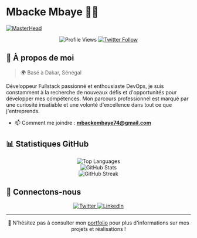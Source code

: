 # Mbacke Mbaye 👨‍💻

[![MasterHead](https://raw.githubusercontent.com/PolarBearGG/PolarBearGG/master/web-developer.gif)](https://www.malcolm-dev.com/)

<div align="center">
  
  ![Profile Views](https://komarev.com/ghpvc/?username=bayembacke221&label=Profile%20views&color=0e75b6&style=flat)
  [![Twitter Follow](https://img.shields.io/twitter/follow/mbackembaye5?logo=twitter&style=for-the-badge)](https://twitter.com/mbackembaye5)

</div>

## 🚀 À propos de moi

> 🌍 Basé à Dakar, Sénégal

Développeur Fullstack passionné et enthousiaste DevOps, je suis constamment à la recherche de nouveaux défis et d'opportunités pour développer mes compétences. Mon parcours professionnel est marqué par une curiosité insatiable et une volonté d'excellence dans tout ce que j'entreprends.


- 📫 Comment me joindre : **mbackembaye74@gmail.com**

## 📊 Statistiques GitHub

<div align="center">
  <img src="https://github-readme-stats.vercel.app/api/top-langs?username=bayembacke221&show_icons=true&locale=en&layout=compact&theme=radical" alt="Top Languages" />
</div>

<div align="center">
  <img src="https://github-readme-stats.vercel.app/api?username=bayembacke221&show_icons=true&locale=en&theme=radical" alt="GitHub Stats" />
</div>

<div align="center">
  <img src="https://github-readme-streak-stats.herokuapp.com/?user=bayembacke221&theme=radical" alt="GitHub Streak" />
</div>

## 🤝 Connectons-nous

<p align="center">
  <a href="https://twitter.com/mbackembaye5" target="_blank">
    <img src="https://img.shields.io/badge/-Twitter-1DA1F2?style=for-the-badge&logo=twitter&logoColor=white" alt="Twitter" />
  </a>
  <a href="https://linkedin.com/in/bayembacke221" target="_blank">
    <img src="https://img.shields.io/badge/-LinkedIn-0077B5?style=for-the-badge&logo=linkedin&logoColor=white" alt="LinkedIn" />
  </a>
</p>

---

<p align="center">💼 N'hésitez pas à consulter mon <a href="https://portfoliobmbacke.netlify.app/">portfolio</a> pour plus d'informations sur mes projets et réalisations !</p>
